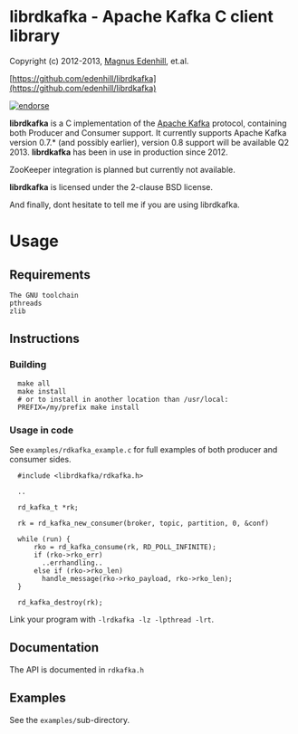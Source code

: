 librdkafka - Apache Kafka C client library
==========================================

Copyright (c) 2012-2013, [Magnus Edenhill](http://www.edenhill.se/), et.al.

[https://github.com/edenhill/librdkafka](https://github.com/edenhill/librdkafka)

[![endorse](http://api.coderwall.com/edenhill/endorsecount.png)](http://coderwall.com/edenhill)


**librdkafka** is a C implementation of the
[Apache Kafka](http://incubator.apache.org/kafka/) protocol, containing both
Producer and Consumer support.
It currently supports Apache Kafka version 0.7.* (and possibly earlier), version 0.8 support will be available Q2 2013.
**librdkafka** has been in use in production since 2012.

ZooKeeper integration is planned but currently not available.

**librdkafka** is licensed under the 2-clause BSD license.

And finally, dont hesitate to tell me if you are using librdkafka.


# Usage

## Requirements
	The GNU toolchain
   	pthreads
	zlib

## Instructions

### Building

      make all
      make install
      # or to install in another location than /usr/local:
      PREFIX=/my/prefix make install


### Usage in code

See `examples/rdkafka_example.c` for full examples of both
producer and consumer sides.


      #include <librdkafka/rdkafka.h>

      ..

      rd_kafka_t *rk;

      rk = rd_kafka_new_consumer(broker, topic, partition, 0, &conf)

      while (run) {      
          rko = rd_kafka_consume(rk, RD_POLL_INFINITE);
          if (rko->rko_err)
            ..errhandling..
          else if (rko->rko_len)
            handle_message(rko->rko_payload, rko->rko_len);
      }

      rd_kafka_destroy(rk);

    

Link your program with `-lrdkafka -lz -lpthread -lrt`.


## Documentation

The API is documented in `rdkafka.h`

## Examples

See the `examples/`sub-directory.


